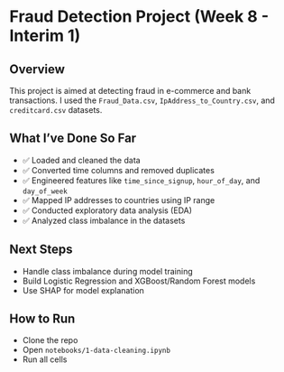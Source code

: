 # Fraud Detection Project (Week 8 - Interim 1)

## Overview
This project is aimed at detecting fraud in e-commerce and bank transactions. I used the `Fraud_Data.csv`, `IpAddress_to_Country.csv`, and `creditcard.csv` datasets.

## What I’ve Done So Far
- ✅ Loaded and cleaned the data
- ✅ Converted time columns and removed duplicates
- ✅ Engineered features like `time_since_signup`, `hour_of_day`, and `day_of_week`
- ✅ Mapped IP addresses to countries using IP range
- ✅ Conducted exploratory data analysis (EDA)
- ✅ Analyzed class imbalance in the datasets

## Next Steps
- Handle class imbalance during model training
- Build Logistic Regression and XGBoost/Random Forest models
- Use SHAP for model explanation

## How to Run
- Clone the repo
- Open `notebooks/1-data-cleaning.ipynb`
- Run all cells
